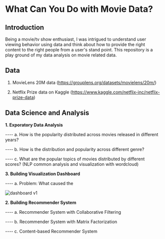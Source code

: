 # What Can You Do with Movie Data?

## Introduction

Being a movie/tv show enthusiast, I was intrigued to understand user viewing behavior using data and think about how to provide the right content to the right people from a user's stand point. This repository is a play ground of my data analysis on movie related data. 

## Data
1. MovieLens 20M data (https://grouplens.org/datasets/movielens/20m/)

2. Netflix Prize data on Kaggle (https://www.kaggle.com/netflix-inc/netflix-prize-data)


## Data Science and Analysis

**1. Exporatory Data Analysis**

---- a. How is the popularity distributed across movies released in different years?

---- b. How is the distribution and popularity across different genre?

---- c. What are the popular topics of movies distributed by different scores? (NLP common analysis and visualization with wordcloud)


**3. Building Visualization Dashboard**

---- a. Problem: What caused the 

![dashboard v1](https://github.com/Olliang/All-About-Movie-Data/blob/master/images/MovieLens_Dashboard%20v1.PNG)



**2. Building Recommender System**

---- a. Recommender System with Collaborative Filtering 

---- b. Recommender System with Matrix Factorization

---- c. Content-based Recommender System 




